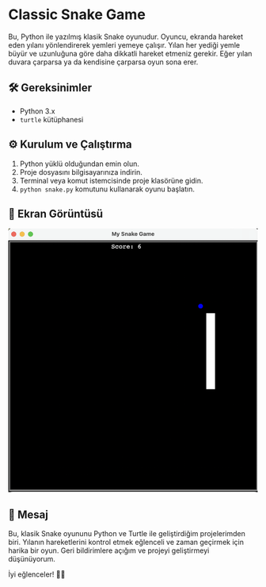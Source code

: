 # Classic Snake Game

Bu, Python ile yazılmış klasik Snake oyunudur. Oyuncu, ekranda hareket eden yılanı yönlendirerek yemleri yemeye çalışır. Yılan her yediği yemle büyür ve uzunluğuna göre daha dikkatli hareket etmeniz gerekir. Eğer yılan duvara çarparsa ya da kendisine çarparsa oyun sona erer.

## 🛠️ Gereksinimler

- Python 3.x
- `turtle` kütüphanesi

## ⚙️ Kurulum ve Çalıştırma

1. Python yüklü olduğundan emin olun.
2. Proje dosyasını bilgisayarınıza indirin.
3. Terminal veya komut istemcisinde proje klasörüne gidin.
4. `python snake.py` komutunu kullanarak oyunu başlatın.

## 📸 Ekran Görüntüsü

![Snake Game Screenshot](snake_game.png)

## 📩 Mesaj

Bu, klasik Snake oyununu Python ve Turtle ile geliştirdiğim projelerimden biri. Yılanın hareketlerini kontrol etmek eğlenceli ve zaman geçirmek için harika bir oyun. Geri bildirimlere açığım ve projeyi geliştirmeyi düşünüyorum.

İyi eğlenceler! 🐍🍏

